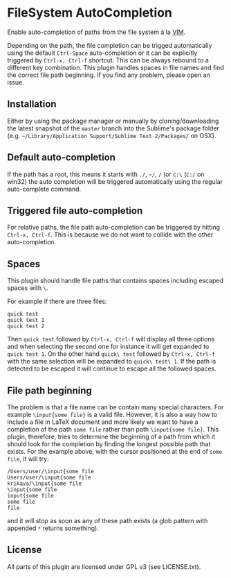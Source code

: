 # FileSystem AutoCompletion #

Enable auto-completion of paths from the file system à la [VIM](http://vimdoc.sourceforge.net/htmldoc/insert.html#i_CTRL-X_CTRL-F).

Depending on the path, the file completion can be trigged automatically using the default `Ctrl-Space` auto-completion or it can be explicitly triggered by `Ctrl-x, Ctrl-f` shortcut. This can be always rebound to a different key combination. This plugin handles spaces in file names and find the correct file path beginning. If you find any problem, please open an issue.

## Installation ##
Either by using the package manager or manually by cloning/downloading the latest snapshot of the `master` branch into the Sublime's package folder (e.g. `~/Library/Application Support/Sublime Text 2/Packages/` on OSX).

## Default auto-completion ##

If the path has a root, this means it starts with `./`, `~/`, `/` (or `C:\` (`C:/` on win32) the auto completion will be triggered automatically using the regular auto-complete command.

## Triggered file auto-completion ##

For relative paths, the file path auto-completion can be triggered by hitting `Ctrl-x, Ctrl-f`. This is because we do not want to collide with the other auto-completion.

## Spaces ##

This plugin should handle file paths that contains spaces including escaped spaces with `\`.

For example if there are three files:

    quick test
    quick test 1
    quick test 2

Then `quick test` followed by `Ctrl-x, Ctrl-f` will display all three options and when selecting the second one for instance it will get expanded to `quick test 1`. On the other hand `quick\ test` followed by `Ctrl-x, Ctrl-f` with the same selection will be expanded to `quick\ test\ 1`. If the path is detected to be escaped it will continue to escape all the followed spaces.

## File path beginning ##

The problem is that a file name can be contain many special characters. For example `\input{some file}` is a valid file. However, it is also a way how to include a file in LaTeX document and more likely we want to have a completion of the path `some file` rather than path `\input{some file}`. This plugin, therefore, tries to determine the beginning of a path from which it should look for the completion by finding the longest possible path that exists. For the example above, with the cursor positioned at the end of `some file`, it will try:

    /Users/user/\input{some file
    Users/user/\input{some file
    krikava/\input{some file
    \input{some file
    input{some file
    some file
    file

and it will stop as soon as any of these path exists (a glob pattern with appended `*` returns something).

## License ##

All parts of this plugin are licensed under GPL v3 (see LICENSE.txt).